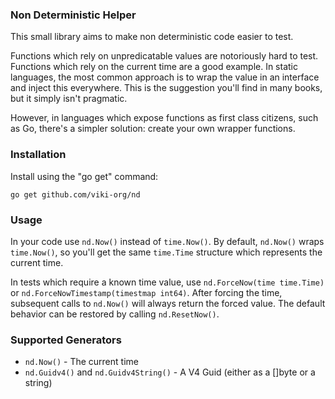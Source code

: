 ### Non Deterministic Helper
This small library aims to make non deterministic code easier to test.

Functions which rely on unpredicatable values are notoriously hard to test. Functions which rely on the current time are a good example. In static languages, the most common approach is to wrap the value in an interface and inject this everywhere. This is the suggestion you'll find in many books, but it simply isn't pragmatic.

However, in languages which expose functions as first class citizens, such as Go, there's a simpler solution: create your own wrapper functions.

### Installation
Install using the "go get" command:

    go get github.com/viki-org/nd

### Usage
In your code use `nd.Now()` instead of `time.Now()`. By default, `nd.Now()` wraps `time.Now()`, so you'll get the same `time.Time` structure which represents the current time.

In tests which require a known time value, use `nd.ForceNow(time time.Time)` or `nd.ForceNowTimestamp(timestmap int64)`. After forcing the time, subsequent calls to `nd.Now()` will always return the forced value. The default behavior can be restored by calling `nd.ResetNow()`.

### Supported Generators

* `nd.Now()` - The current time
* `nd.Guidv4()` and `nd.Guidv4String()` - A V4 Guid (either as a []byte or a string)
